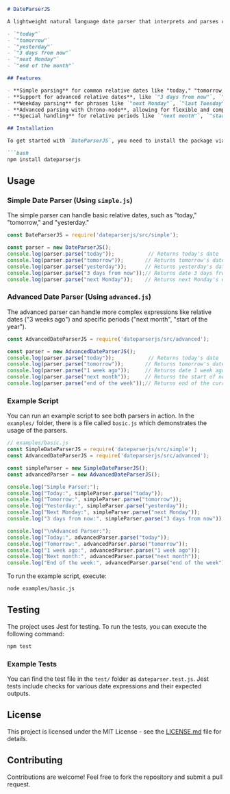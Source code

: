 ```markdown
# DateParserJS

A lightweight natural language date parser that interprets and parses common date expressions, such as:

- `"today"`
- `"tomorrow"`
- `"yesterday"`
- `"3 days from now"`
- `"next Monday"`
- `"end of the month"`

## Features

- **Simple parsing** for common relative dates like "today," "tomorrow," and "yesterday."
- **Support for advanced relative dates**, like `"3 days from now"`, `"next Monday"`, `"1 week ago"`, and more.
- **Weekday parsing** for phrases like `"next Monday"`, `"last Tuesday"`, and other variations.
- **Advanced parsing with Chrono-node**, allowing for flexible and complex date expressions.
- **Special handling** for relative periods like `"next month"`, `"start of the week"`, `"end of the quarter"`, and more.

## Installation

To get started with `DateParserJS`, you need to install the package via npm:

```bash
npm install dateparserjs
```

## Usage

### Simple Date Parser (Using `simple.js`)

The simple parser can handle basic relative dates, such as "today," "tomorrow," and "yesterday."

```javascript
const DateParserJS = require('dateparserjs/src/simple');

const parser = new DateParserJS();
console.log(parser.parse("today"));           // Returns today's date
console.log(parser.parse("tomorrow"));       // Returns tomorrow's date
console.log(parser.parse("yesterday"));      // Returns yesterday's date
console.log(parser.parse("3 days from now"));// Returns date 3 days from now
console.log(parser.parse("next Monday"));    // Returns next Monday's date
```

### Advanced Date Parser (Using `advanced.js`)

The advanced parser can handle more complex expressions like relative dates ("3 weeks ago") and specific periods ("next month", "start of the year").

```javascript
const AdvancedDateParserJS = require('dateparserjs/src/advanced');

const parser = new AdvancedDateParserJS();
console.log(parser.parse("today"));           // Returns today's date
console.log(parser.parse("tomorrow"));       // Returns tomorrow's date
console.log(parser.parse("1 week ago"));     // Returns date 1 week ago
console.log(parser.parse("next month"));     // Returns the start of next month
console.log(parser.parse("end of the week"));// Returns end of the current week
```

### Example Script

You can run an example script to see both parsers in action. In the `examples/` folder, there is a file called `basic.js` which demonstrates the usage of the parsers.

```javascript
// examples/basic.js
const SimpleDateParserJS = require('dateparserjs/src/simple');
const AdvancedDateParserJS = require('dateparserjs/src/advanced');

const simpleParser = new SimpleDateParserJS();
const advancedParser = new AdvancedDateParserJS();

console.log("Simple Parser:");
console.log("Today:", simpleParser.parse("today"));
console.log("Tomorrow:", simpleParser.parse("tomorrow"));
console.log("Yesterday:", simpleParser.parse("yesterday"));
console.log("Next Monday:", simpleParser.parse("next Monday"));
console.log("3 days from now:", simpleParser.parse("3 days from now"));

console.log("\nAdvanced Parser:");
console.log("Today:", advancedParser.parse("today"));
console.log("Tomorrow:", advancedParser.parse("tomorrow"));
console.log("1 week ago:", advancedParser.parse("1 week ago"));
console.log("Next month:", advancedParser.parse("next month"));
console.log("End of the week:", advancedParser.parse("end of the week"));
```

To run the example script, execute:

```bash
node examples/basic.js
```

## Testing

The project uses Jest for testing. To run the tests, you can execute the following command:

```bash
npm test
```

### Example Tests

You can find the test file in the `test/` folder as `dateparser.test.js`. Jest tests include checks for various date expressions and their expected outputs.

## License

This project is licensed under the MIT License - see the [LICENSE.md](LICENSE.md) file for details.

## Contributing

Contributions are welcome! Feel free to fork the repository and submit a pull request.
